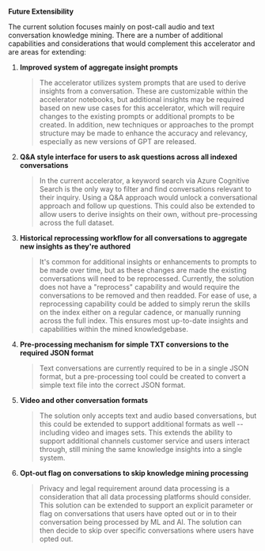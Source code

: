 **Future Extensibility** 

The current solution focuses mainly on post-call audio and text
conversation knowledge mining. There are a number of additional
capabilities and considerations that would complement this accelerator and
are areas for extending: 

1.  **Improved system of aggregate insight prompts** 
    > The accelerator utilizes system prompts that are used to derive
    > insights from a conversation. These are customizable within the
    > accelerator notebooks, but additional insights may be required
    > based on new use cases for this accelerator, which will require
    > changes to the existing prompts or additional prompts to be
    > created. In addition, new techniques or approaches to the prompt
    > structure may be made to enhance the accuracy and relevancy,
    > especially as new versions of GPT are released.  

1.  **Q&A style interface for users to ask questions across all indexed conversations**
    > In the current accelerator, a keyword search via Azure Cognitive
    > Search is the only way to filter and find conversations relevant
    > to their inquiry. Using a Q&A approach would unlock a
    > conversational approach and follow up questions. This could also
    > be extended to allow users to derive insights on their own,
    > without pre-processing across the full dataset. 

1.  **Historical reprocessing workflow for all conversations to aggregate new insights as they're authored** 
    > It's common for additional insights or enhancements to prompts to be
    > made over time, but as these changes are made the existing
    > conversations will need to be reprocessed. Currently, the solution
    > does not have a "reprocess" capability and would require the
    > conversations to be removed and then readded. For ease of use, a
    > reprocessing capability could be added to simply rerun the skills on
    > the index either on a regular cadence, or manually running across the
    > full index. This ensures most up-to-date insights and capabilities
    > within the mined knowledgebase. 

1.  **Pre-processing mechanism for simple TXT conversions to the required JSON format** 
    > Text conversations are currently required to be in a single JSON
    > format, but a pre-processing tool could be created to convert a simple
    > text file into the correct JSON format. 

1.  **Video and other conversation formats** 
    > The solution only accepts text and audio based conversations, but this
    > could be extended to support additional formats as well -- including
    > video and images sets. This extends the ability to support additional
    > channels customer service and users interact through, still mining the
    > same knowledge insights into a single system. 

1.  **Opt-out flag on conversations to skip knowledge mining processing**
    > Privacy and legal requirement around data processing is a
    > consideration that all data processing platforms should consider.
    > This solution can be extended to support an explicit parameter or
    > flag on conversations that users have opted out or in to their
    > conversation being processed by ML and AI. The solution can then
    > decide to skip over specific conversations where users have opted
    > out. 
